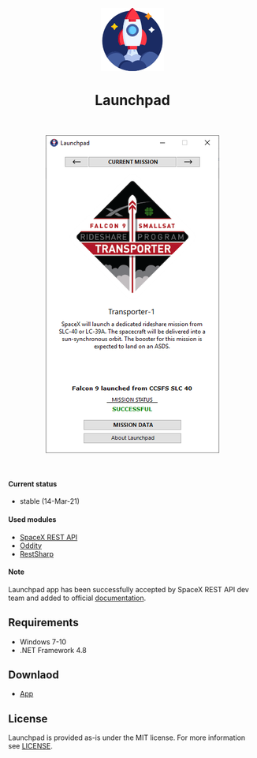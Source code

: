 <div align="center">
    <p align="center">
	    <img src="icon.png?raw=true" />
    </p>
    <h1 align="center">Launchpad</h1>
    <h3 align="center"></h3>
</div>

<br/>

<p align="center">
	<img src="screenshot.png?raw=true" />
</p>

<br/>

#### Current status

* stable (14-Mar-21)

#### Used modules

* [SpaceX REST API](https://github.com/r-spacex/SpaceX-API)
* [Oddity](https://github.com/Tearth/Oddity)
* [RestSharp](https://github.com/restsharp/RestSharp)

#### Note

Launchpad app has been successfully accepted by SpaceX REST API dev team and added to official [documentation](https://github.com/r-spacex/SpaceX-API/blob/master/docs/apps.md).

## Requirements

* Windows 7-10
* .NET Framework 4.8

## Downlaod

* [App](https://github.com/skyffx/Launchpad/releases)

## License

Launchpad is provided as-is under the MIT license. For more information see [LICENSE](LICENSE).